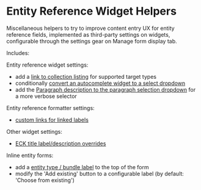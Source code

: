 # Entity Reference Widget Helpers

Miscellaneous helpers to try to improve content entry UX for entity reference fields, implemented as third-party settings on widgets, configurable through the settings gear on Manage form display tab.

Includes:

Entity reference widget settings:
- add a [link to collection listing](screenshots/collection-links.png) for supported target types
- conditionally [convert an autocomplete widget to a select dropdown](screenshots/dropdown-convert.png)
- add the [Paragraph description to the paragraph selection dropdown](screenshots/paragraph-description.png) for a more verbose selector

Entity reference formatter settings:
- [custom links for linked labels](screenshots/label-custom-link.png)

Other widget settings:
- [ECK title label/description overrides](screenshots/ECK-title-label.png)

Inline entity forms:
- add a [entity type / bundle label](screenshots/IEF-label.png) to the top of the form
- modify the 'Add existing' button to a configurable label (by default: 'Choose from existing')